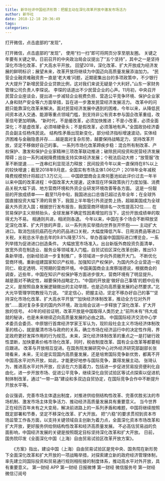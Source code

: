 ```yaml
---
title: 新华社评中国经济形势：把握主动在深化改革开放中激发市场活力
author: 新华社
date: 2018-12-18 20:36:49
tags: 
categories: 
---
```

打开微信，点击底部的“发现”，
<!-- more -->
打开微信，点击底部的“发现”，
使用“扫一扫”即可将网页分享至朋友圈。
关键之年要有关键之举。日前召开的中央政治局会议提出了“五个坚持”，其中之一是坚持深化市场化改革、扩大高水平开放。
回望2018，深化改革、扩大开放成为经济发展的鲜明标识；展望未来，改革开放将继续为中国迈向高质量发展添油加力。
“民营企业融资难融资贵一直是‘老大难’问题，近期密集出台的多项政策中，不少银行大大提升了新增民营企业贷款比例，这对我们来说无疑是个大利好。”山东一家财务管理公司负责人李琛说。
李琛的话道出不少民营企业的心声。11月初，中央召开民营企业座谈会，提出进一步减轻企业税费负担、营造公平竞争环境、保护企业家人身和财产安全等六方面举措，旨在进一步激发民营经济发展活力。
改革中的问题只能靠深化改革来解决。面对民营经济发展中遇到的困难，今年以来，从降低民间资本进入交通、能源等重点领域门槛，到支持非公有资本参与国企改革重组，改革信号更加明确。
“新时代，不是缓改革，必须加快推进；不是小改革，必须全面深化；不是虚改革，必须啃硬骨头；不是假改革，必须落地有声。”全国政协经济委员会副主任杨伟民说。
结构性矛盾出现新变化，部分经济指标增速波动，实体经济困难与金融隐患并存……越是面对复杂形势，越要保持战略定力，坚持改革开放，坚定不移做好自己的事。
一系列市场化改革蹄疾步稳：混合所有制改革、产权保护、激发和保护企业家精神三项改革联动推进；破除民间投资和民营经济发展障碍；出台一系列减税降费措施支持实体经济发展；个税法启动大修；“放管服”改革不断提速……
一连串红利显现活力释放：民间投资今年以来一直保持在8%以上的较快增速；截至2018年9月底，全国实有市场主体1.06亿户；2018年全年减税降费规模预计将超过1.3万亿元……
中国欧盟商会主席何墨池如此评价过去一年半以来中国的改革进程：中国改革大大提速，这体现在环保政策执行力度加强、消费品关税大幅下调、地方营商环境和外资企业研发环境改善等各方面。
这是一份靓丽的开放成绩单——
截至11月中旬，我国进出口总值已超过去年全年；在全球外国直接投资大幅下滑的背景下，我国上半年吸引外资逆势上扬，超越美国成为全球最大外资流入国；根据世行发布报告，我国营商环境排名一次性提高32位……
在贸易保护主义频频抬头，全球发展不确定性因素增加的当下，这份开放成绩单的取得尤为不易。
相通则共进，相闭则各退。
今年以来，中国在多个场合不断释放坚定深化改革、扩大开放的声音，以一系列务实举措向世界张开怀抱——
主动扩大进口。取消包括抗癌药在内的药品进口关税，大幅度降低汽车、日用消费品等进口关税，关税总水平由去年的9.8%降至7.5%，举办首届中国国际进口博览会，一系列举措为促进进口创造条件。
大幅放宽市场准入。出台新版外商投资负面清单，放宽外资在制造业、服务业等领域准入门槛，自贸试验区深化改革创新，推出53条新举措，创新经验进一步复制推广，多领域进一步向外资敞开大门。
不断优化营商环境。重新组建国家知识产权局，加强知识产权保护，为国内外企业营造一视同仁、稳定透明、可预期的营商环境。
中国美国商会主席蔡瑞德说，根据商会的调查，近些年，中国在知识产权保护等方面进步很大，营商环境有了明显提升。
越是面对不确定性，越要保持战略定力。“中国的开放是‘做好自己事情’的题中应有之义，是按照自身发展逻辑做出的主动举措，也是迈向高质量发展的必然要求。”北大光华管理学院教授马力说。
“坚定信心，把握主动，坚定不移办好自己的事”“坚持深化市场化改革、扩大高水平开放”“加快经济体制改革，推动全方位对外开放”……面对复杂多变的国内外环境，政治局会议进一步释放了深化改革、扩大开放的信号。
40年的经验证明，改革开放是中国取得人类历史上“前所未有”伟大成就的秘诀，也是未来继续迈向高质量发展的必由之路。
中国国际经济交流中心学术委员会委员、中原银行首席经济学家王军认为，现阶段社会主义市场经济体制改革的核心，就是厘清市场与政府的关系，确立市场在经济运行中的决定性作用，界定政府更好发挥作用的行为规范。未来，深化经济体制改革的重点之一是打破行政性垄断，加快要素价格市场化改革，同时，税收制度改革、国有企业改革等都要相应跟进。
改革与开放相互促进。在国务院发展研究中心对外经济研究部副部长张琦看来，未来，无论是实现国内高质量发展，还是培育国际竞争新优势，都离不开中国高水平对外开放，如此，才能更好地参与国际竞争，赢得发展主动。
张琦认为，推进高水平对外开放，应该在六方面着力，包括进一步促进贸易投资便利化自由化，进一步开放市场、促进公平竞争，继续深化自贸试验区等试点探索以促进机制体制改革，通过“一带一路”建设和多双边自贸协定，在国际竞争合作中不断提升开放水平等。
 
 
会议强调，完善市场主体退出制度，对推进供给侧结构性改革、完善优胜劣汰的市场机制、激发市场主体竞争活力、推动经济高质量发展具有重要意义。
当今世界正在经历百年未有之大变局，解决前进路上的一系列矛盾和难题，中国将继续按照既定部署和节奏，坚定不移深化改革、扩大开放。
把“六稳”的要求贯彻到资本市场监管工作各方面，以支持关键领域自主创新为着力点，全面深化资本市场改革和扩大开放，更好服务供给侧结构性改革和经济高质量发展。
不必高估贸易战的负面影响，中国经济发展的关键是按照既定目标坚持深化改革和扩大开放。
日前，国务院印发《全面深化中国（上海）自由贸易试验区改革开放方案》。　　《方案》指出，建设中国（上海）自由贸易试验区是党中央、国务院在新形势下全面深化改革和扩大开放的一项战略举措，对探索建立新的政府经济管理体制，率先建立同国际投资和贸易通行规则相衔接的制度体系，推动高水平对外开放，具有重要意义。
第一财经
APP
第一财经
日报微博
第一财经
微信服务号
第一财经
微信订阅号
